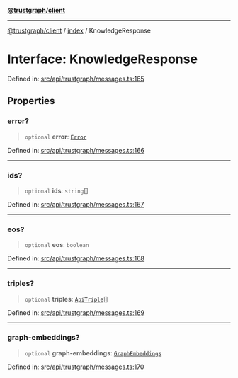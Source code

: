 [**@trustgraph/client**](../../README.md)

***

[@trustgraph/client](../../README.md) / [index](../README.md) / KnowledgeResponse

# Interface: KnowledgeResponse

Defined in: [src/api/trustgraph/messages.ts:165](https://github.com/trustgraph-ai/trustgraph-ts-client/blob/edcc8c01cf9c2f58c76719d5d2aa7058546360d9/src/api/trustgraph/messages.ts#L165)

## Properties

### error?

> `optional` **error**: [`Error`](../type-aliases/Error.md)

Defined in: [src/api/trustgraph/messages.ts:166](https://github.com/trustgraph-ai/trustgraph-ts-client/blob/edcc8c01cf9c2f58c76719d5d2aa7058546360d9/src/api/trustgraph/messages.ts#L166)

***

### ids?

> `optional` **ids**: `string`[]

Defined in: [src/api/trustgraph/messages.ts:167](https://github.com/trustgraph-ai/trustgraph-ts-client/blob/edcc8c01cf9c2f58c76719d5d2aa7058546360d9/src/api/trustgraph/messages.ts#L167)

***

### eos?

> `optional` **eos**: `boolean`

Defined in: [src/api/trustgraph/messages.ts:168](https://github.com/trustgraph-ai/trustgraph-ts-client/blob/edcc8c01cf9c2f58c76719d5d2aa7058546360d9/src/api/trustgraph/messages.ts#L168)

***

### triples?

> `optional` **triples**: [`ApiTriple`](ApiTriple.md)[]

Defined in: [src/api/trustgraph/messages.ts:169](https://github.com/trustgraph-ai/trustgraph-ts-client/blob/edcc8c01cf9c2f58c76719d5d2aa7058546360d9/src/api/trustgraph/messages.ts#L169)

***

### graph-embeddings?

> `optional` **graph-embeddings**: [`GraphEmbeddings`](GraphEmbeddings.md)

Defined in: [src/api/trustgraph/messages.ts:170](https://github.com/trustgraph-ai/trustgraph-ts-client/blob/edcc8c01cf9c2f58c76719d5d2aa7058546360d9/src/api/trustgraph/messages.ts#L170)

